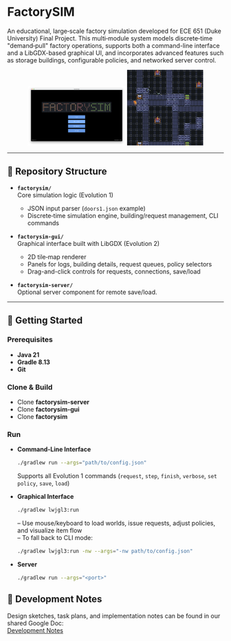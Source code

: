 # FactorySIM

An educational, large‐scale factory simulation developed for ECE 651 (Duke University) Final Project. This multi‐module system models discrete‐time "demand‐pull" factory operations, supports both a command-line interface and a LibGDX-based graphical UI, and incorporates advanced features such as storage buildings, configurable policies, and networked server control.

<div align="center">
  <img src="assets/front-page.png" alt="FactorySIM Front Page" width="45%">
  <img src="assets/demo.gif" alt="FactorySIM Demo" width="35%">
</div>

---

## 📁 Repository Structure

- **`factorysim/`**  
  Core simulation logic (Evolution 1)   
  - JSON input parser (`doors1.json` example)   
  - Discrete‐time simulation engine, building/request management, CLI commands

- **`factorysim-gui/`**  
  Graphical interface built with LibGDX (Evolution 2)   
  - 2D tile‐map renderer  
  - Panels for logs, building details, request queues, policy selectors  
  - Drag-and-click controls for requests, connections, save/load

- **`factorysim-server/`**  
  Optional server component for remote save/load.

---

## 🚀 Getting Started

### Prerequisites

- **Java 21** 
- **Gradle 8.13**  
- **Git**

### Clone & Build

- Clone **factorysim-server**
- Clone **factorysim-gui**
- Clone **factorysim**

### Run

- **Command-Line Interface**  
  ```bash
  ./gradlew run --args="path/to/config.json"
  ```
  Supports all Evolution 1 commands (`request`, `step`, `finish`, `verbose`, `set policy`, `save`, `load`) 

- **Graphical Interface**  
  ```bash
  ./gradlew lwjgl3:run
  ```
  – Use mouse/keyboard to load worlds, issue requests, adjust policies, and visualize item flow   
  – To fall back to CLI mode:  
    ```bash
    ./gradlew lwjgl3:run -nw --args="-nw path/to/config.json"
    ```

- **Server**  
  ```bash
  ./gradlew run --args="<port>"
  ```

## 📝 Development Notes

Design sketches, task plans, and implementation notes can be found in our shared Google Doc:  
[Development Notes](https://docs.google.com/document/d/1wrDHeLhQa1QFEoR7M-aTM2SpQoXwXDGJH6GcnYm5E4o/edit?tab=t.ln1o6ixfv427)
